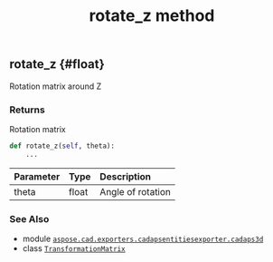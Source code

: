 ﻿---
title: rotate_z method
second_title: Aspose.CAD for Python via .NET API References
description: 
type: docs
weight: 140
url: /aspose.cad.exporters.cadapsentitiesexporter.cadaps3d/transformationmatrix/rotate_z/
is_root: false
---

## rotate_z {#float}

Rotation matrix around Z


### Returns 


Rotation matrix


```python
def rotate_z(self, theta):
    ...
```


| Parameter | Type | Description |
| :- | :- | :- |
| theta | float | Angle of rotation |



### See Also
* module [`aspose.cad.exporters.cadapsentitiesexporter.cadaps3d`](../../)
* class [`TransformationMatrix`](/cad/python-net/aspose.cad.exporters.cadapsentitiesexporter.cadaps3d/transformationmatrix)
